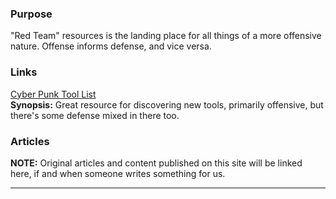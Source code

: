 ### Purpose

"Red Team" resources is the landing place for all things of a more offensive nature.  Offense informs defense, and vice versa.

### Links

[Cyber Punk Tool List](https://n0where.net/)  
**Synopsis:** Great resource for discovering new tools, primarily offensive, but there's some defense mixed in there too.

### Articles

**NOTE:** Original articles and content published on this site will be linked here, if and when someone writes something for us.
  
  
  
----

